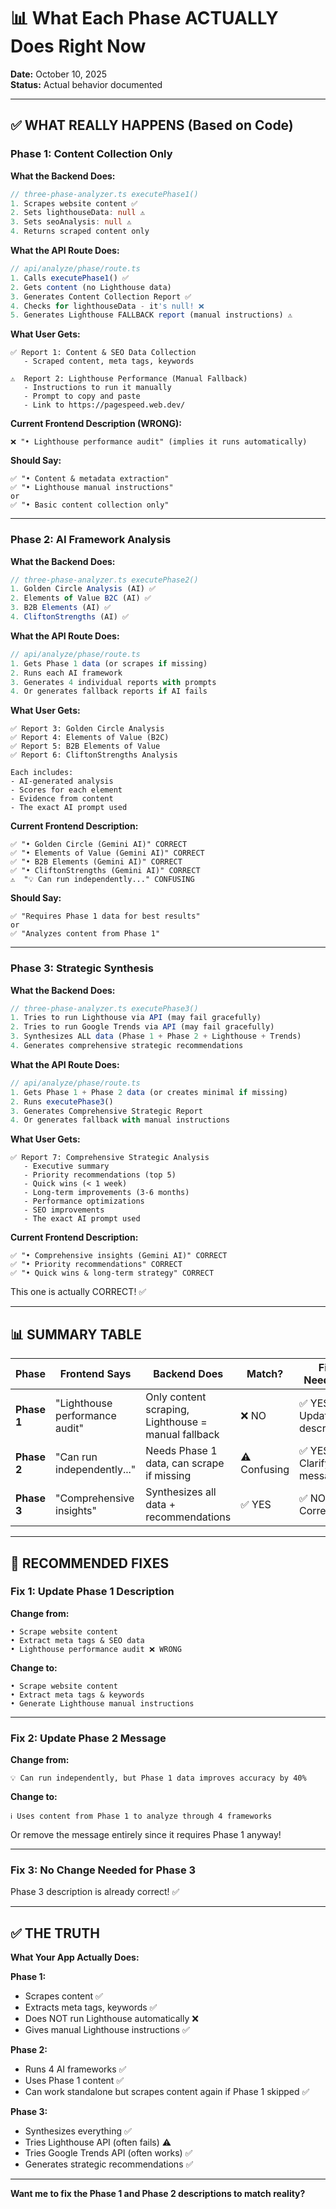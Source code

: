 # 📊 What Each Phase ACTUALLY Does Right Now

**Date:** October 10, 2025  
**Status:** Actual behavior documented

---

## ✅ WHAT REALLY HAPPENS (Based on Code)

### **Phase 1: Content Collection Only**

**What the Backend Does:**
```typescript
// three-phase-analyzer.ts executePhase1()
1. Scrapes website content ✅
2. Sets lighthouseData: null ⚠️
3. Sets seoAnalysis: null ⚠️
4. Returns scraped content only
```

**What the API Route Does:**
```typescript
// api/analyze/phase/route.ts
1. Calls executePhase1() ✅
2. Gets content (no Lighthouse data)
3. Generates Content Collection Report ✅
4. Checks for lighthouseData - it's null! ❌
5. Generates Lighthouse FALLBACK report (manual instructions) ⚠️
```

**What User Gets:**
```
✅ Report 1: Content & SEO Data Collection
   - Scraped content, meta tags, keywords
   
⚠️  Report 2: Lighthouse Performance (Manual Fallback)
   - Instructions to run it manually
   - Prompt to copy and paste
   - Link to https://pagespeed.web.dev/
```

**Current Frontend Description (WRONG):**
```
❌ "• Lighthouse performance audit" (implies it runs automatically)
```

**Should Say:**
```
✅ "• Content & metadata extraction"
✅ "• Lighthouse manual instructions"
or
✅ "• Basic content collection only"
```

---

### **Phase 2: AI Framework Analysis**

**What the Backend Does:**
```typescript
// three-phase-analyzer.ts executePhase2()
1. Golden Circle Analysis (AI) ✅
2. Elements of Value B2C (AI) ✅
3. B2B Elements (AI) ✅
4. CliftonStrengths (AI) ✅
```

**What the API Route Does:**
```typescript
// api/analyze/phase/route.ts
1. Gets Phase 1 data (or scrapes if missing)
2. Runs each AI framework
3. Generates 4 individual reports with prompts
4. Or generates fallback reports if AI fails
```

**What User Gets:**
```
✅ Report 3: Golden Circle Analysis
✅ Report 4: Elements of Value (B2C)
✅ Report 5: B2B Elements of Value
✅ Report 6: CliftonStrengths Analysis

Each includes:
- AI-generated analysis
- Scores for each element
- Evidence from content
- The exact AI prompt used
```

**Current Frontend Description:**
```
✅ "• Golden Circle (Gemini AI)" CORRECT
✅ "• Elements of Value (Gemini AI)" CORRECT
✅ "• B2B Elements (Gemini AI)" CORRECT
✅ "• CliftonStrengths (Gemini AI)" CORRECT
⚠️  "💡 Can run independently..." CONFUSING
```

**Should Say:**
```
✅ "Requires Phase 1 data for best results"
or
✅ "Analyzes content from Phase 1"
```

---

### **Phase 3: Strategic Synthesis**

**What the Backend Does:**
```typescript
// three-phase-analyzer.ts executePhase3()
1. Tries to run Lighthouse via API (may fail gracefully)
2. Tries to run Google Trends via API (may fail gracefully)
3. Synthesizes ALL data (Phase 1 + Phase 2 + Lighthouse + Trends)
4. Generates comprehensive strategic recommendations
```

**What the API Route Does:**
```typescript
// api/analyze/phase/route.ts
1. Gets Phase 1 + Phase 2 data (or creates minimal if missing)
2. Runs executePhase3()
3. Generates Comprehensive Strategic Report
4. Or generates fallback with manual instructions
```

**What User Gets:**
```
✅ Report 7: Comprehensive Strategic Analysis
   - Executive summary
   - Priority recommendations (top 5)
   - Quick wins (< 1 week)
   - Long-term improvements (3-6 months)
   - Performance optimizations
   - SEO improvements
   - The exact AI prompt used
```

**Current Frontend Description:**
```
✅ "• Comprehensive insights (Gemini AI)" CORRECT
✅ "• Priority recommendations" CORRECT
✅ "• Quick wins & long-term strategy" CORRECT
```

This one is actually CORRECT! ✅

---

## 📊 SUMMARY TABLE

| Phase | Frontend Says | Backend Does | Match? | Fix Needed? |
|-------|--------------|--------------|--------|-------------|
| **Phase 1** | "Lighthouse performance audit" | Only content scraping, Lighthouse = manual fallback | ❌ NO | ✅ YES - Update description |
| **Phase 2** | "Can run independently..." | Needs Phase 1 data, can scrape if missing | ⚠️ Confusing | ✅ YES - Clarify message |
| **Phase 3** | "Comprehensive insights" | Synthesizes all data + recommendations | ✅ YES | ✅ NO - Correct! |

---

## 🔧 RECOMMENDED FIXES

### **Fix 1: Update Phase 1 Description**

**Change from:**
```
• Scrape website content
• Extract meta tags & SEO data
• Lighthouse performance audit ❌ WRONG
```

**Change to:**
```
• Scrape website content
• Extract meta tags & keywords
• Generate Lighthouse manual instructions
```

---

### **Fix 2: Update Phase 2 Message**

**Change from:**
```
💡 Can run independently, but Phase 1 data improves accuracy by 40%
```

**Change to:**
```
ℹ️ Uses content from Phase 1 to analyze through 4 frameworks
```

Or remove the message entirely since it requires Phase 1 anyway!

---

### **Fix 3: No Change Needed for Phase 3**

Phase 3 description is already correct! ✅

---

## ✅ THE TRUTH

**What Your App Actually Does:**

**Phase 1:**
- Scrapes content ✅
- Extracts meta tags, keywords ✅
- Does NOT run Lighthouse automatically ❌
- Gives manual Lighthouse instructions ✅

**Phase 2:**
- Runs 4 AI frameworks ✅
- Uses Phase 1 content ✅
- Can work standalone but scrapes content again if Phase 1 skipped ✅

**Phase 3:**
- Synthesizes everything ✅
- Tries Lighthouse API (often fails) ⚠️
- Tries Google Trends API (often works) ✅
- Generates strategic recommendations ✅

---

**Want me to fix the Phase 1 and Phase 2 descriptions to match reality?**
